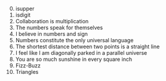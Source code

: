 0. isupper
1. isdigit
2. Collaboration is multiplication
3. The numbers speak for themselves
4. I believe in numbers and sign
5. Numbers constitute the only universal language
6. The shortest distance between two points is a straight line
7. I feel like I am diagonally parked in a parallel universe
8. You are so much sunshine in every square inch
9. Fizz-Buzz
10. Triangles
